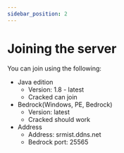 ```yaml
---
sidebar_position: 2
---
```


# Joining the server

You can join using the following:

- Java edition
  - Version: 1.8 - latest
  - Cracked can join
- Bedrock(Windows, PE, Bedrock)
  - Version: latest
  - Cracked should work
- Address
  - Address: srmist.ddns.net
  - Bedrock port: 25565